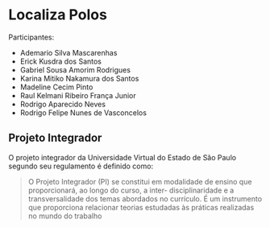 # Localiza Polos

Participantes: 

- Ademario Silva Mascarenhas
- Erick Kusdra dos Santos
- Gabriel Sousa Amorim Rodrigues
- Karina Mitiko Nakamura dos Santos
- Madeline Cecim Pinto
- Raul Kelmani Ribeiro França Junior
- Rodrigo Aparecido Neves
- Rodrigo Felipe Nunes de Vasconcelos

## Projeto Integrador

O projeto integrador da Universidade Virtual do Estado de São Paulo segundo seu regulamento é definido como:

> O Projeto Integrador (PI) se constitui em modalidade de ensino que proporcionará, ao longo do curso, a inter- disciplinaridade e a transversalidade dos temas abordados no currículo. É um instrumento que proporciona relacionar teorias estudadas às práticas realizadas no mundo do trabalho
